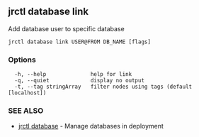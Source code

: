 ## jrctl database link

Add database user to specific database

```
jrctl database link USER@FROM DB_NAME [flags]
```

### Options

```
  -h, --help              help for link
  -q, --quiet             display no output
  -t, --tag stringArray   filter nodes using tags (default [localhost])
```

### SEE ALSO

* [jrctl database](jrctl_database.md)	 - Manage databases in deployment


